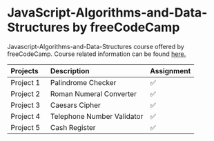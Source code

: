 # JavaScript-Algorithms-and-Data-Structures by freeCodeCamp
Javascript-Algorithms-and-Data-Structures course offered by freeCodeCamp. Course related information can be found [here.](https://www.freecodecamp.org/learn/javascript-algorithms-and-data-structures/)

| Projects⠀ |  Description                          | Assignment |
| :---      | :---                                  | :---
| Project 1 | Palindrome Checker                    | ✅
| Project 2 | Roman Numeral Converter               | ✅
| Project 3 | Caesars Cipher                        | ✅
| Project 4 | Telephone Number Validator            | ✅
| Project 5 | Cash Register                         | ✅
